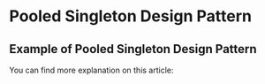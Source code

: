 # Pooled Singleton Design Pattern
## Example of Pooled Singleton Design Pattern
You can find more explanation on this article:
